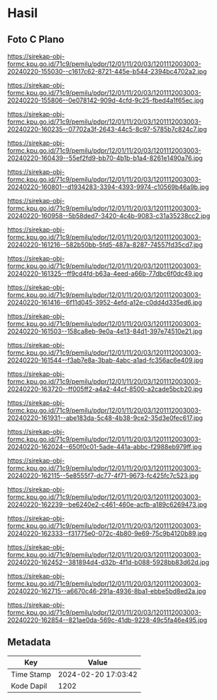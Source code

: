 # Hasil

## Foto C Plano

https://sirekap-obj-formc.kpu.go.id/71c9/pemilu/pdpr/12/01/11/20/03/1201112003003-20240220-155030--c1617c62-8721-445e-b544-2394bc4702a2.jpg

https://sirekap-obj-formc.kpu.go.id/71c9/pemilu/pdpr/12/01/11/20/03/1201112003003-20240220-155806--0e078142-909d-4cfd-9c25-fbed4a1f65ec.jpg

https://sirekap-obj-formc.kpu.go.id/71c9/pemilu/pdpr/12/01/11/20/03/1201112003003-20240220-160235--07702a3f-2643-44c5-8c97-5785b7c824c7.jpg

https://sirekap-obj-formc.kpu.go.id/71c9/pemilu/pdpr/12/01/11/20/03/1201112003003-20240220-160439--55ef2fd9-bb70-4b1b-b1a4-8261e1490a76.jpg

https://sirekap-obj-formc.kpu.go.id/71c9/pemilu/pdpr/12/01/11/20/03/1201112003003-20240220-160801--d1934283-3394-4393-9974-c10569b46a9b.jpg

https://sirekap-obj-formc.kpu.go.id/71c9/pemilu/pdpr/12/01/11/20/03/1201112003003-20240220-160958--5b58ded7-3420-4c4b-9083-c31a35238cc2.jpg

https://sirekap-obj-formc.kpu.go.id/71c9/pemilu/pdpr/12/01/11/20/03/1201112003003-20240220-161216--582b50bb-5fd5-487a-8287-74557fd35cd7.jpg

https://sirekap-obj-formc.kpu.go.id/71c9/pemilu/pdpr/12/01/11/20/03/1201112003003-20240220-161325--ff9cd4fd-b63a-4eed-a66b-77dbc6f0dc49.jpg

https://sirekap-obj-formc.kpu.go.id/71c9/pemilu/pdpr/12/01/11/20/03/1201112003003-20240220-161416--6f11d045-3952-4efd-a12e-c0dd4d335ed6.jpg

https://sirekap-obj-formc.kpu.go.id/71c9/pemilu/pdpr/12/01/11/20/03/1201112003003-20240220-161503--158ca8eb-9e0a-4e13-84d1-397e74510e21.jpg

https://sirekap-obj-formc.kpu.go.id/71c9/pemilu/pdpr/12/01/11/20/03/1201112003003-20240220-161544--f3ab7e8a-3bab-4abc-a1ad-fc356ac6e409.jpg

https://sirekap-obj-formc.kpu.go.id/71c9/pemilu/pdpr/12/01/11/20/03/1201112003003-20240220-163720--ff005ff2-a4a2-44cf-8500-a2cade5bcb20.jpg

https://sirekap-obj-formc.kpu.go.id/71c9/pemilu/pdpr/12/01/11/20/03/1201112003003-20240220-161931--abe183da-5c48-4b38-9ce2-35d3e0fec617.jpg

https://sirekap-obj-formc.kpu.go.id/71c9/pemilu/pdpr/12/01/11/20/03/1201112003003-20240220-162024--650f0c01-5ade-441a-abbc-f2988eb979ff.jpg

https://sirekap-obj-formc.kpu.go.id/71c9/pemilu/pdpr/12/01/11/20/03/1201112003003-20240220-162115--5e8555f7-dc77-4f71-9673-fc425fc7c523.jpg

https://sirekap-obj-formc.kpu.go.id/71c9/pemilu/pdpr/12/01/11/20/03/1201112003003-20240220-162239--be6240e2-c461-460e-acfb-a189c6269473.jpg

https://sirekap-obj-formc.kpu.go.id/71c9/pemilu/pdpr/12/01/11/20/03/1201112003003-20240220-162333--f31775e0-072c-4b80-9e69-75c9b4120b89.jpg

https://sirekap-obj-formc.kpu.go.id/71c9/pemilu/pdpr/12/01/11/20/03/1201112003003-20240220-162452--381894d4-d32b-4f1d-b088-5928bb83d62d.jpg

https://sirekap-obj-formc.kpu.go.id/71c9/pemilu/pdpr/12/01/11/20/03/1201112003003-20240220-162715--a6670c46-291a-4936-8ba1-ebbe5bd8ed2a.jpg

https://sirekap-obj-formc.kpu.go.id/71c9/pemilu/pdpr/12/01/11/20/03/1201112003003-20240220-162854--821ae0da-569c-41db-9228-49c5fa46e495.jpg


## Metadata

| Key        | Value               |
| ---------- | ------------------- |
| Time Stamp | 2024-02-20 17:03:42 |
| Kode Dapil | 1202                |




